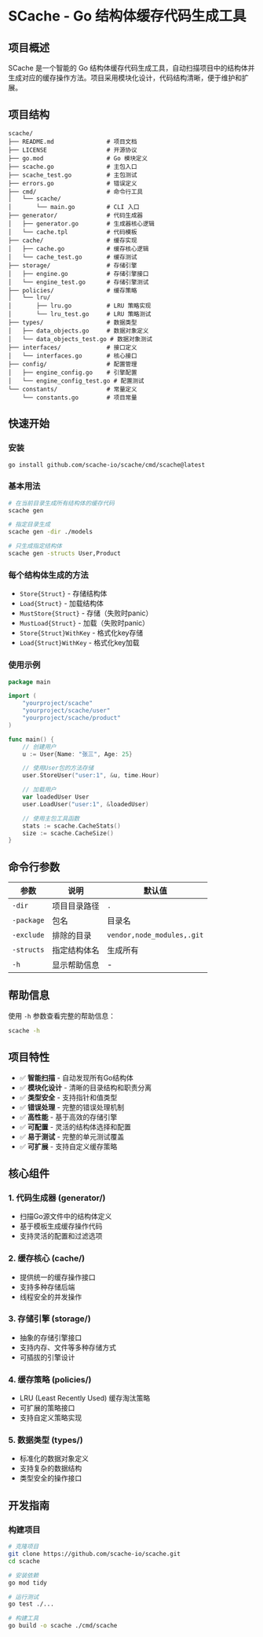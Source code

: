 # SCache - Go 结构体缓存代码生成工具

## 项目概述

SCache 是一个智能的 Go 结构体缓存代码生成工具，自动扫描项目中的结构体并生成对应的缓存操作方法。项目采用模块化设计，代码结构清晰，便于维护和扩展。

## 项目结构

```
scache/
├── README.md               # 项目文档
├── LICENSE                 # 开源协议
├── go.mod                  # Go 模块定义
├── scache.go               # 主包入口
├── scache_test.go          # 主包测试
├── errors.go               # 错误定义
├── cmd/                    # 命令行工具
│   └── scache/
│       └── main.go         # CLI 入口
├── generator/              # 代码生成器
│   ├── generator.go        # 生成器核心逻辑
│   └── cache.tpl           # 代码模板
├── cache/                  # 缓存实现
│   ├── cache.go            # 缓存核心逻辑
│   └── cache_test.go       # 缓存测试
├── storage/                # 存储引擎
│   ├── engine.go           # 存储引擎接口
│   └── engine_test.go      # 存储引擎测试
├── policies/               # 缓存策略
│   └── lru/
│       ├── lru.go          # LRU 策略实现
│       └── lru_test.go     # LRU 策略测试
├── types/                  # 数据类型
│   ├── data_objects.go     # 数据对象定义
│   └── data_objects_test.go # 数据对象测试
├── interfaces/             # 接口定义
│   └── interfaces.go       # 核心接口
├── config/                 # 配置管理
│   ├── engine_config.go    # 引擎配置
│   └── engine_config_test.go # 配置测试
└── constants/              # 常量定义
    └── constants.go        # 项目常量
```

## 快速开始

### 安装

```bash
go install github.com/scache-io/scache/cmd/scache@latest
```

### 基本用法

```bash
# 在当前目录生成所有结构体的缓存代码
scache gen

# 指定目录生成
scache gen -dir ./models

# 只生成指定结构体
scache gen -structs User,Product
```

### 每个结构体生成的方法

- `Store{Struct}` - 存储结构体
- `Load{Struct}` - 加载结构体
- `MustStore{Struct}` - 存储（失败时panic）
- `MustLoad{Struct}` - 加载（失败时panic）
- `Store{Struct}WithKey` - 格式化key存储
- `Load{Struct}WithKey` - 格式化key加载

### 使用示例

```go
package main

import (
    "yourproject/scache"
    "yourproject/scache/user"
    "yourproject/scache/product"
)

func main() {
    // 创建用户
    u := User{Name: "张三", Age: 25}

    // 使用User包的方法存储
    user.StoreUser("user:1", &u, time.Hour)

    // 加载用户
    var loadedUser User
    user.LoadUser("user:1", &loadedUser)

    // 使用主包工具函数
    stats := scache.CacheStats()
    size := scache.CacheSize()
}
```

## 命令行参数

| 参数 | 说明 | 默认值 |
|------|------|--------|
| `-dir` | 项目目录路径 | `.` |
| `-package` | 包名 | 目录名 |
| `-exclude` | 排除的目录 | `vendor,node_modules,.git` |
| `-structs` | 指定结构体名 | 生成所有 |
| `-h` | 显示帮助信息 | - |

## 帮助信息

使用 `-h` 参数查看完整的帮助信息：

```bash
scache -h
```

## 项目特性

- ✅ **智能扫描** - 自动发现所有Go结构体
- ✅ **模块化设计** - 清晰的目录结构和职责分离
- ✅ **类型安全** - 支持指针和值类型
- ✅ **错误处理** - 完整的错误处理机制
- ✅ **高性能** - 基于高效的存储引擎
- ✅ **可配置** - 灵活的结构体选择和配置
- ✅ **易于测试** - 完整的单元测试覆盖
- ✅ **可扩展** - 支持自定义缓存策略

## 核心组件

### 1. 代码生成器 (generator/)
- 扫描Go源文件中的结构体定义
- 基于模板生成缓存操作代码
- 支持灵活的配置和过滤选项

### 2. 缓存核心 (cache/)
- 提供统一的缓存操作接口
- 支持多种存储后端
- 线程安全的并发操作

### 3. 存储引擎 (storage/)
- 抽象的存储引擎接口
- 支持内存、文件等多种存储方式
- 可插拔的引擎设计

### 4. 缓存策略 (policies/)
- LRU (Least Recently Used) 缓存淘汰策略
- 可扩展的策略接口
- 支持自定义策略实现

### 5. 数据类型 (types/)
- 标准化的数据对象定义
- 支持复杂的数据结构
- 类型安全的操作接口

## 开发指南

### 构建项目

```bash
# 克隆项目
git clone https://github.com/scache-io/scache.git
cd scache

# 安装依赖
go mod tidy

# 运行测试
go test ./...

# 构建工具
go build -o scache ./cmd/scache
```